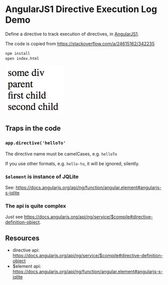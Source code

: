 AngularJS1 Directive Execution Log Demo
=======================================

Define a directive to track execution of directives, in [AngularJS1](https://angularjs.org/).

The code is copied from https://stackoverflow.com/a/24615162/342235

```
npm install
open index.html
```

![demo](./images/demo.jpg)

Traps in the code
-----------------

### `app.directive('helloTo'`

The directive name must be camelCases, e.g. `helloTo`

If you use other formats, e.g. `hello-to`, it will be ignored, silently.

### `$element` is instance of JQLite

See: https://docs.angularjs.org/api/ng/function/angular.element#angularjs-s-jqlite

### The api is quite complex

Just see <https://docs.angularjs.org/api/ng/service/$compile#directive-definition-object>.

Resources
---------

- directive api: https://docs.angularjs.org/api/ng/service/$compile#directive-definition-object
- $element api: https://docs.angularjs.org/api/ng/function/angular.element#angularjs-s-jqlite